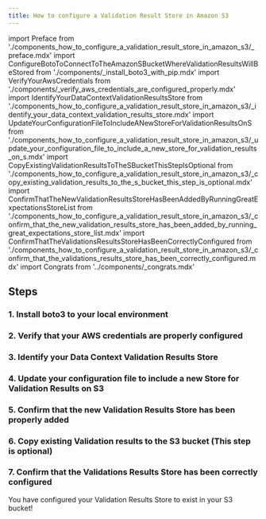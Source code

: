 ```yaml
---
title: How to configure a Validation Result Store in Amazon S3
---
```


import Preface from './components_how_to_configure_a_validation_result_store_in_amazon_s3/_preface.mdx'
import ConfigureBotoToConnectToTheAmazonSBucketWhereValidationResultsWillBeStored from './components/_install_boto3_with_pip.mdx'
import VerifyYourAwsCredentials from './components/_verify_aws_credentials_are_configured_properly.mdx'
import IdentifyYourDataContextValidationResultsStore from './components_how_to_configure_a_validation_result_store_in_amazon_s3/_identify_your_data_context_validation_results_store.mdx'
import UpdateYourConfigurationFileToIncludeANewStoreForValidationResultsOnS from './components_how_to_configure_a_validation_result_store_in_amazon_s3/_update_your_configuration_file_to_include_a_new_store_for_validation_results_on_s.mdx'
import CopyExistingValidationResultsToTheSBucketThisStepIsOptional from './components_how_to_configure_a_validation_result_store_in_amazon_s3/_copy_existing_validation_results_to_the_s_bucket_this_step_is_optional.mdx'
import ConfirmThatTheNewValidationResultsStoreHasBeenAddedByRunningGreatExpectationsStoreList from './components_how_to_configure_a_validation_result_store_in_amazon_s3/_confirm_that_the_new_validation_results_store_has_been_added_by_running_great_expectations_store_list.mdx'
import ConfirmThatTheValidationsResultsStoreHasBeenCorrectlyConfigured from './components_how_to_configure_a_validation_result_store_in_amazon_s3/_confirm_that_the_validations_results_store_has_been_correctly_configured.mdx'
import Congrats from '../components/_congrats.mdx'

<Preface />

## Steps

### 1. Install boto3 to your local environment
<ConfigureBotoToConnectToTheAmazonSBucketWhereValidationResultsWillBeStored />

### 2. Verify that your AWS credentials are properly configured
<VerifyYourAwsCredentials />

### 3. Identify your Data Context Validation Results Store
<IdentifyYourDataContextValidationResultsStore />

### 4. Update your configuration file to include a new Store for Validation Results on S3
<UpdateYourConfigurationFileToIncludeANewStoreForValidationResultsOnS />

### 5. Confirm that the new Validation Results Store has been properly added
<ConfirmThatTheNewValidationResultsStoreHasBeenAddedByRunningGreatExpectationsStoreList />

### 6. Copy existing Validation results to the S3 bucket (This step is optional)
<CopyExistingValidationResultsToTheSBucketThisStepIsOptional />

### 7. Confirm that the Validations Results Store has been correctly configured
<ConfirmThatTheValidationsResultsStoreHasBeenCorrectlyConfigured />

<Congrats/>

You have configured your Validation Results Store to exist in your S3 bucket!